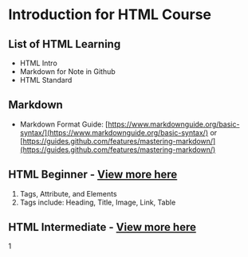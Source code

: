 #  Introduction for HTML Course

## List of HTML Learning
* HTML Intro
* Markdown for Note in Github
* HTML Standard


## Markdown
* Markdown Format Guide: [https://www.markdownguide.org/basic-syntax/](https://www.markdownguide.org/basic-syntax/)
or [https://guides.github.com/features/mastering-markdown/](https://guides.github.com/features/mastering-markdown/)

## HTML Beginner - [View more here](https://github.com/nvminhtu/Frontend-Developers-Skills/blob/master/01.html/01.beginner.md)

1. Tags, Attribute, and Elements
2. Tags include: Heading, Title, Image, Link, Table

## HTML Intermediate - [View more here](https://github.com/nvminhtu/Frontend-Developers-Skills/blob/master/01.html/02.intermediate.md)

1



